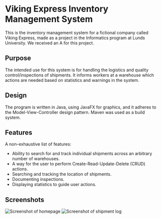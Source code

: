 # Viking Express Inventory Management System

This is the inventory management system for a fictional company called Viking Express, made as a project in the Informatics program at Lunds University. We received an A for this project.

## Purpose
The intended use for this system is for handling the logistics and quality control/inspections of shipments. It informs workers at a warehouse which actions are needed based on statistics and warnings in the system.

## Design
The program is written in Java, using JavaFX for graphics, and it adheres to the Model-View-Controller design pattern. Maven was used as a build system.

## Features
A non-exhaustive list of features:
- Ability to search for and track individual shipments across an arbitrary number of warehouses.
- A way for the user to perform Create-Read-Update-Delete (CRUD) actions.
- Searching and tracking the location of shipments.
- Documenting inspections.
- Displaying statistics to guide user actions.

## Screenshots

![Screenshot of homepage](https://github.com/user-attachments/assets/ea00ee09-c60d-44b1-8800-fa20028bef8b)
![Screenshot of shipment log](https://github.com/user-attachments/assets/e25a4169-493c-41f7-9f27-5c04a9eb48a9)
